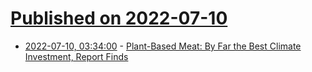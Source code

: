 # [Published on 2022-07-10](index.md)

* [2022-07-10, 03:34:00](https://news.slashdot.org/story/22/07/10/014202/plant-based-meat-by-far-the-best-climate-investment-report-finds?utm_source=rss1.0mainlinkanon&utm_medium=feed) - [Plant-Based Meat: By Far the Best Climate Investment, Report Finds](https://news.slashdot.org/story/22/07/10/014202/plant-based-meat-by-far-the-best-climate-investment-report-finds?utm_source=rss1.0mainlinkanon&utm_medium=feed)
